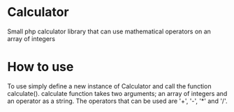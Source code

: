 # Calculator
Small php calculator library that can use mathematical operators on an array of integers

# How to use 
To use simply define a new instance of Calculator and call the function calculate().
calculate function takes two arguments; an array of integers and an operator as a string. 
The operators that can be used are '+', '-', '*' and '/'.
